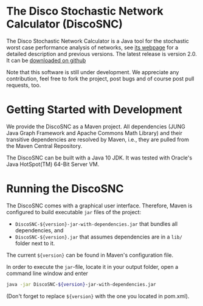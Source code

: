 # The Disco Stochastic Network Calculator (DiscoSNC)

The Disco Stochastic Network Calculator is a Java tool for the stochastic worst case performance analysis of networks, see [its webpage](http://disco.informatik.uni-kl.de/index.php/projects/disco-snc) for a detailed description and previous versions.
The latest release is version 2.0. It can be [downloaded on github](https://github.com/NetCal/DiscoSNC/releases/tag/2.0)

Note that this software is still under development. 
We appreciate any contribution, feel free to fork the project, post bugs and of course post pull requests, too.


# Getting Started with Development

We provide the DiscoSNC as a Maven project.
All dependencies (JUNG Java Graph Framework and Apache Commons Math Library) and their transitive dependencies are resolved by Maven, i.e., they are pulled from the Maven Central Repository.

The DiscoSNC can be built with a Java 10 JDK. It was tested with Oracle's Java HotSpot(TM) 64-Bit Server VM.


# Running the DiscoSNC

The DiscoSNC comes with a graphical user interface.
Therefore, Maven is configured to build executable `jar` files of the project:
* `DiscoSNC-${version}-jar-with-dependencies.jar` that bundles all dependencies, and
* `DiscoSNC-${version}.jar` that assumes dependencies are in a `lib/` folder next to it.

The current `${version}` can be found in Maven's configuration file.

In order to execute the `jar`-file, locate it in your output folder, open a command line window and enter

```bash
java -jar DiscoSNC-${version}-jar-with-dependencies.jar
```
(Don't forget to replace `${version}` with the one you located in pom.xml).